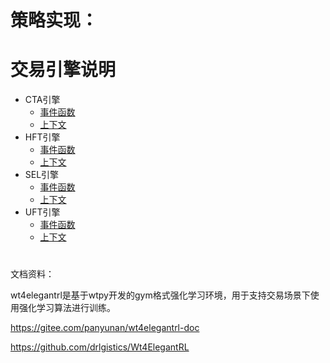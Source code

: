 # 策略实现：

# 交易引擎说明

- CTA引擎
  - [事件函数](https://zzzzhej.github.io/WonderTrader-Learning-Notes/开发手册/WTPY/1.交易引擎/1.CTA引擎/事件函数.html)
  - [上下文](https://zzzzhej.github.io/WonderTrader-Learning-Notes/开发手册/WTPY/1.交易引擎/1.CTA引擎/上下文.html)
- HFT引擎
  - [事件函数](https://zzzzhej.github.io/WonderTrader-Learning-Notes/开发手册/WTPY/1.交易引擎/2.HFT引擎/事件函数.html)
  - [上下文](https://zzzzhej.github.io/WonderTrader-Learning-Notes/开发手册/WTPY/1.交易引擎/2.HFT引擎/上下文.html)
- SEL引擎
  - [事件函数](https://zzzzhej.github.io/WonderTrader-Learning-Notes/开发手册/WTPY/1.交易引擎/3.SEL引擎/事件函数.html)
  - [上下文](https://zzzzhej.github.io/WonderTrader-Learning-Notes/开发手册/WTPY/1.交易引擎/3.SEL引擎/上下文.html)
- UFT引擎
  - [事件函数](https://zzzzhej.github.io/WonderTrader-Learning-Notes/开发手册/WTPY/1.交易引擎/4.UFT引擎/事件函数.html)
  - [上下文](https://zzzzhej.github.io/WonderTrader-Learning-Notes/开发手册/WTPY/1.交易引擎/4.UFT引擎/上下文.html)

# 



文档资料：

wt4elegantrl是基于wtpy开发的gym格式强化学习环境，用于支持交易场景下使用强化学习算法进行训练。

https://gitee.com/panyunan/wt4elegantrl-doc

https://github.com/drlgistics/Wt4ElegantRL